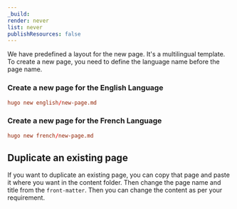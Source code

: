 ```yaml
---
_build:
render: never
list: never
publishResources: false
---
```


We have predefined a layout for the new page. It's a multilingual template. To create a new page, you need to define the language name before the page name.

### Create a new page for the English Language

```toml
hugo new english/new-page.md
```

### Create a new page for the French Language

```toml
hugo new french/new-page.md
```

## Duplicate an existing page
If you want to duplicate an existing page, you can copy that page and paste it where you want in the content folder. Then change the page name and title from the `front-matter`. Then you can change the content as per your requirement.